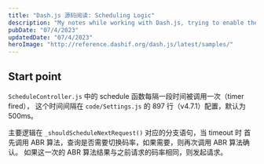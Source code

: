```yaml
---
title: "Dash.js 源码阅读: Scheduling Logic"
description: "My notes while working with Dash.js, trying to enable the ability of getNextFragment in ABR algorithm."
pubDate: "07/4/2023"
updatedDate: "07/4/2023"
heroImage: "http://reference.dashif.org/dash.js/latest/samples/"
---
```


## Start point

`ScheduleController.js` 中的 schedule 函数每隔一段时间被调用一次（timer fired），
这个时间间隔在 `code/Settings.js` 的 897 行（v4.7.1）配置，默认为 500ms。

主要逻辑在 `_shouldScheduleNextRequest()` 对应的分支语句，当 timeout 时
首先调用 ABR 算法，查询是否需要切换码率，如果需要，则再次调用 ABR 算法确认。
如果这一次的 ABR 算法结果与之前请求的码率相同，则发起请求。

